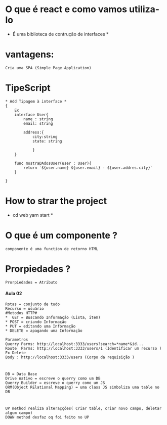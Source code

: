 # O que é react e como vamos utiliza-lo #
 * É uma biblioteca de contrução de interfaces * 
# vantagens: #
    Cria uma SPA (Simple Page Application)
     
# TipeScript #
    * Add Tipagem à interface * 
    {
        Ex
        interface User{
            name : string
            email: string

            address:{
                city:string
                state: string

                }   
        }

        func mostraDAdosUser(user : User){
            return `${user.name} ${user.email} - ${user.addres.city}`
        }

    } 


# How to strar the project #
* cd web
  yarn start *


# O que é um componente ? 
    componente é uma function de retorno HTML

# Prorpiedades ?
    Prorpiedades = Atributo 
     
####  Aula 02 

```
Rotas = conjunto de tudo
Recurso = usuário
#Metodos HTTP# 
*  GET = Buscando Informação (Lista, item)
* POST = criando Informação 
* PUT = editando uma Informação
* DELETE = apagando uma Informação

Parametros 
Querry Parms: http://localhost:3333/users?search=*name*&id...
Route  Parms: http://localhost:3333/users/1 (Identificar um recurso ) Ex Delete
Body : http://localhost:3333/users (Corpo da requisição )
```
# 
```
DB = Data Base
Drive nativo = escreve o querry como um DB
Querry Builder = escreve o querry como um JS 
ORM(Object RElational Mapping) = uma class JS simboliza uma table no DB
```
# 
```
UP method realiza alteraçções( Criar table, criar novo campo, deletar algum campo)
DOWN method desfaz oq foi feito no UP 
```









